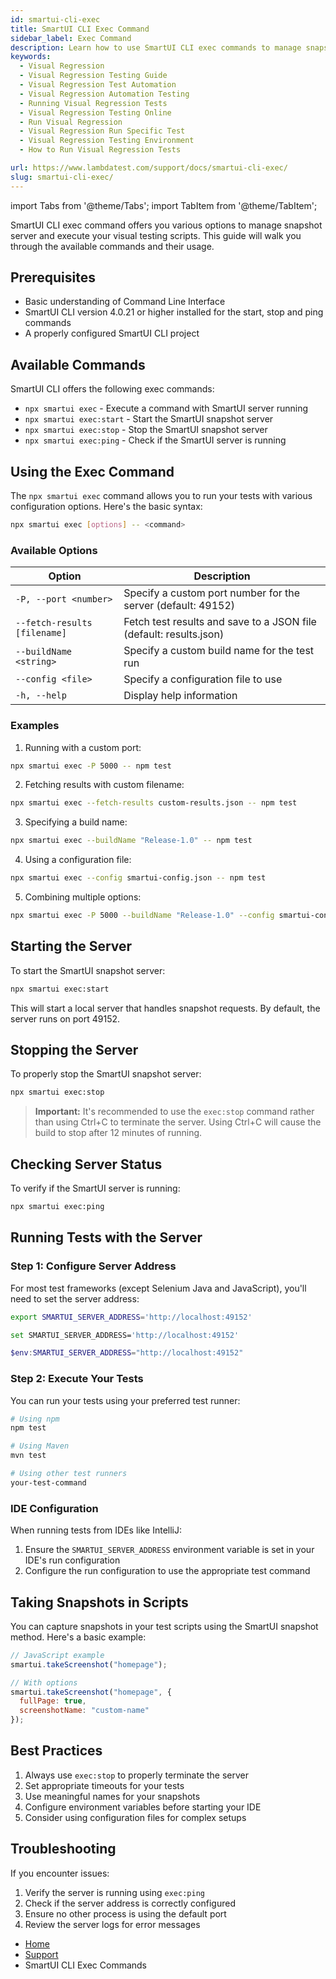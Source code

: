 ```yaml
---
id: smartui-cli-exec
title: SmartUI CLI Exec Command
sidebar_label: Exec Command
description: Learn how to use SmartUI CLI exec commands to manage snapshot servers and execute tests
keywords:
  - Visual Regression
  - Visual Regression Testing Guide
  - Visual Regression Test Automation
  - Visual Regression Automation Testing
  - Running Visual Regression Tests
  - Visual Regression Testing Online
  - Run Visual Regression
  - Visual Regression Run Specific Test
  - Visual Regression Testing Environment
  - How to Run Visual Regression Tests

url: https://www.lambdatest.com/support/docs/smartui-cli-exec/
slug: smartui-cli-exec/
---
```


import Tabs from '@theme/Tabs';
import TabItem from '@theme/TabItem';

SmartUI CLI exec command offers you various options to manage snapshot server and execute your visual testing scripts. This guide will walk you through the available commands and their usage.

## Prerequisites

- Basic understanding of Command Line Interface
- SmartUI CLI version 4.0.21 or higher installed for the start, stop and ping commands
- A properly configured SmartUI CLI project

## Available Commands

SmartUI CLI offers the following exec commands:

- `npx smartui exec` - Execute a command with SmartUI server running
- `npx smartui exec:start` - Start the SmartUI snapshot server
- `npx smartui exec:stop` - Stop the SmartUI snapshot server
- `npx smartui exec:ping` - Check if the SmartUI server is running

## Using the Exec Command

The `npx smartui exec` command allows you to run your tests with various configuration options. Here's the basic syntax:

```bash
npx smartui exec [options] -- <command>
```

### Available Options

| Option | Description |
|--------|-------------|
| `-P, --port <number>` | Specify a custom port number for the server (default: 49152) |
| `--fetch-results [filename]` | Fetch test results and save to a JSON file (default: results.json) |
| `--buildName <string>` | Specify a custom build name for the test run |
| `--config <file>` | Specify a configuration file to use |
| `-h, --help` | Display help information |

### Examples

1. Running with a custom port:
```bash
npx smartui exec -P 5000 -- npm test
```

2. Fetching results with custom filename:
```bash
npx smartui exec --fetch-results custom-results.json -- npm test
```

3. Specifying a build name:
```bash
npx smartui exec --buildName "Release-1.0" -- npm test
```

4. Using a configuration file:
```bash
npx smartui exec --config smartui-config.json -- npm test
```

5. Combining multiple options:
```bash
npx smartui exec -P 5000 --buildName "Release-1.0" --config smartui-config.json --fetch-results -- npm test
```

## Starting the Server

To start the SmartUI snapshot server:

```bash
npx smartui exec:start
```

This will start a local server that handles snapshot requests. By default, the server runs on port 49152.

## Stopping the Server

To properly stop the SmartUI snapshot server:

```bash
npx smartui exec:stop
```

> **Important:** It's recommended to use the `exec:stop` command rather than using Ctrl+C to terminate the server. Using Ctrl+C will cause the build to stop after 12 minutes of running.

## Checking Server Status

To verify if the SmartUI server is running:

```bash
npx smartui exec:ping
```

## Running Tests with the Server

### Step 1: Configure Server Address

For most test frameworks (except Selenium Java and JavaScript), you'll need to set the server address:

<Tabs className="docs__val" groupId="language">
<TabItem value="MacOS/Linux" label="MacOS/Linux" default>

```bash
export SMARTUI_SERVER_ADDRESS='http://localhost:49152'
```

</TabItem>
<TabItem value="Windows" label="Windows - CMD">

```bash
set SMARTUI_SERVER_ADDRESS='http://localhost:49152'
```

</TabItem>
<TabItem value="PowerShell" label="PowerShell">

```powershell
$env:SMARTUI_SERVER_ADDRESS="http://localhost:49152"
```
</TabItem>


</Tabs>

### Step 2: Execute Your Tests

You can run your tests using your preferred test runner:

```bash
# Using npm
npm test

# Using Maven
mvn test

# Using other test runners
your-test-command
```

### IDE Configuration

When running tests from IDEs like IntelliJ:
1. Ensure the `SMARTUI_SERVER_ADDRESS` environment variable is set in your IDE's run configuration
2. Configure the run configuration to use the appropriate test command

## Taking Snapshots in Scripts

You can capture snapshots in your test scripts using the SmartUI snapshot method. Here's a basic example:

```javascript
// JavaScript example
smartui.takeScreenshot("homepage");

// With options
smartui.takeScreenshot("homepage", {
  fullPage: true,
  screenshotName: "custom-name"
});
```


## Best Practices

1. Always use `exec:stop` to properly terminate the server
2. Set appropriate timeouts for your tests
3. Use meaningful names for your snapshots
4. Configure environment variables before starting your IDE
5. Consider using configuration files for complex setups

## Troubleshooting

If you encounter issues:

1. Verify the server is running using `exec:ping`
2. Check if the server address is correctly configured
3. Ensure no other process is using the default port
4. Review the server logs for error messages

<nav aria-label="breadcrumbs">
  <ul className="breadcrumbs">
    <li className="breadcrumbs__item">
      <a className="breadcrumbs__link" target="_self" href="https://www.lambdatest.com">
        Home
      </a>
    </li>
    <li className="breadcrumbs__item">
      <a className="breadcrumbs__link" target="_self" href="https://www.lambdatest.com/support/docs/">
        Support
      </a>
    </li>
    <li className="breadcrumbs__item breadcrumbs__item--active">
      <span className="breadcrumbs__link">SmartUI CLI Exec Commands</span>
    </li>
  </ul>
</nav> 